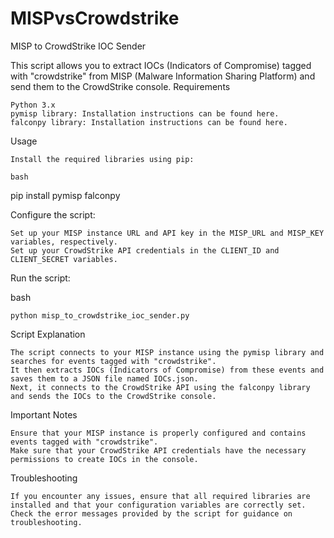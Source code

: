 # MISPvsCrowdstrike
MISP to CrowdStrike IOC Sender

This script allows you to extract IOCs (Indicators of Compromise) tagged with "crowdstrike" from MISP (Malware Information Sharing Platform) and send them to the CrowdStrike console.
Requirements

    Python 3.x
    pymisp library: Installation instructions can be found here.
    falconpy library: Installation instructions can be found here.

Usage

    Install the required libraries using pip:

    bash

pip install pymisp falconpy

Configure the script:

    Set up your MISP instance URL and API key in the MISP_URL and MISP_KEY variables, respectively.
    Set up your CrowdStrike API credentials in the CLIENT_ID and CLIENT_SECRET variables.

Run the script:

bash

    python misp_to_crowdstrike_ioc_sender.py

Script Explanation

    The script connects to your MISP instance using the pymisp library and searches for events tagged with "crowdstrike".
    It then extracts IOCs (Indicators of Compromise) from these events and saves them to a JSON file named IOCs.json.
    Next, it connects to the CrowdStrike API using the falconpy library and sends the IOCs to the CrowdStrike console.

Important Notes

    Ensure that your MISP instance is properly configured and contains events tagged with "crowdstrike".
    Make sure that your CrowdStrike API credentials have the necessary permissions to create IOCs in the console.

Troubleshooting

    If you encounter any issues, ensure that all required libraries are installed and that your configuration variables are correctly set.
    Check the error messages provided by the script for guidance on troubleshooting.
